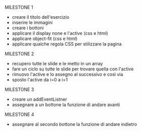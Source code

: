 

MILESTONE 1
- creare il titolo dell'esercizio
- inserire le immagini
- creare i bottoni
- applicare il display none e l'active (css e html)
- applicare object-fit  (css e html)
- applicare qualche regola CSS per stilizzare la pagina 


MILESTONE 2
- recupero tutte le slide e le metto in un array
- fare un ciclo su tutte le slide per trovare quella con l'active
- rimuovo l'active e lo assegno al successivo e così via
- sposto l'active da i=0 a i=1


MILESTONE 3
- creare un addEventListner
- assegnare a un bottone la funzione di andare avanti 

MILESTONE 4
- assegnare al secondo bottone la funzione di andare indietro 